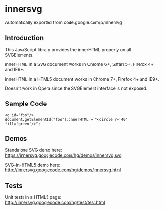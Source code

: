 # innersvg
Automatically exported from code.google.com/p/innersvg

## Introduction

This JavaScript library provides the innerHTML property on all SVGElements.

innerHTML in a SVG document works in Chrome 6+, Safari 5+, Firefox 4+ and IE9+.

innerHTML in a HTML5 document works in Chrome 7+, Firefox 4+ and IE9+.

Doesn't work in Opera since the SVGElement interface is not exposed.

## Sample Code

    <g id="foo"/>
    document.getElementId("foo").innerHTML = "<circle r='40' fill='green'/>";

## Demos

Standalone SVG demo here: https://innersvg.googlecode.com/hg/demos/innersvg.svg

SVG-in-HTML5 demo here: http://innersvg.googlecode.com/hg/demos/innersvg.html

## Tests

Unit tests in a HTML5 page: http://innersvg.googlecode.com/hg/test/test.html 
